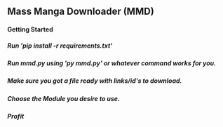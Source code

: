 ## Mass Manga Downloader (MMD)
#### Getting Started
##### Run 'pip install -r requirements.txt'
##### Run mmd.py using 'py mmd.py' or whatever command works for you.
##### Make sure you got a file ready with links/id's to download.
##### Choose the Module you desire to use.
##### Profit